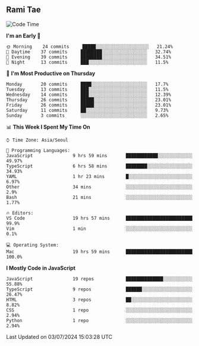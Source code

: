 ## Rami Tae

<!--START_SECTION:waka-->
![Code Time](http://img.shields.io/badge/Code%20Time-1%2C422%20hrs%2019%20mins-blue)

**I'm an Early 🐤** 

```text
🌞 Morning    24 commits     █████░░░░░░░░░░░░░░░░░░░░   21.24% 
🌆 Daytime    37 commits     ████████░░░░░░░░░░░░░░░░░   32.74% 
🌃 Evening    39 commits     ████████░░░░░░░░░░░░░░░░░   34.51% 
🌙 Night      13 commits     ███░░░░░░░░░░░░░░░░░░░░░░   11.5%

```
📅 **I'm Most Productive on Thursday** 

```text
Monday       20 commits     ████░░░░░░░░░░░░░░░░░░░░░   17.7% 
Tuesday      13 commits     ███░░░░░░░░░░░░░░░░░░░░░░   11.5% 
Wednesday    14 commits     ███░░░░░░░░░░░░░░░░░░░░░░   12.39% 
Thursday     26 commits     █████░░░░░░░░░░░░░░░░░░░░   23.01% 
Friday       26 commits     █████░░░░░░░░░░░░░░░░░░░░   23.01% 
Saturday     11 commits     ██░░░░░░░░░░░░░░░░░░░░░░░   9.73% 
Sunday       3 commits      ░░░░░░░░░░░░░░░░░░░░░░░░░   2.65%

```


📊 **This Week I Spent My Time On** 

```text
⌚︎ Time Zone: Asia/Seoul

💬 Programming Languages: 
JavaScript               9 hrs 59 mins       ████████████░░░░░░░░░░░░░   49.97% 
TypeScript               6 hrs 58 mins       ████████░░░░░░░░░░░░░░░░░   34.93% 
YAML                     1 hr 23 mins        █░░░░░░░░░░░░░░░░░░░░░░░░   6.97% 
Other                    34 mins             ░░░░░░░░░░░░░░░░░░░░░░░░░   2.9% 
Bash                     21 mins             ░░░░░░░░░░░░░░░░░░░░░░░░░   1.77%

🔥 Editors: 
VS Code                  19 hrs 57 mins      █████████████████████████   99.9% 
Vim                      1 min               ░░░░░░░░░░░░░░░░░░░░░░░░░   0.1%

💻 Operating System: 
Mac                      19 hrs 59 mins      █████████████████████████   100.0%

```

**I Mostly Code in JavaScript** 

```text
JavaScript               19 repos            ██████████████░░░░░░░░░░░   55.88% 
TypeScript               9 repos             ██████░░░░░░░░░░░░░░░░░░░   26.47% 
HTML                     3 repos             ██░░░░░░░░░░░░░░░░░░░░░░░   8.82% 
CSS                      1 repo              ░░░░░░░░░░░░░░░░░░░░░░░░░   2.94% 
Python                   1 repo              ░░░░░░░░░░░░░░░░░░░░░░░░░   2.94%

```



 Last Updated on 03/07/2024 15:03:28 UTC
<!--END_SECTION:waka-->
